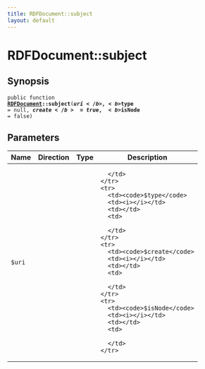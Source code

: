 ```yaml
---
title: RDFDocument::subject
layout: default
---
```


# RDFDocument::subject

## Synopsis

<code>public function <b><a href="RDFDocument">RDFDocument</a>::subject</b>(<b>$uri</b>, <b>$type</b> = null, <b>$create</b> = true, <b>$isNode</b> = false)</code>

## Parameters

<table>
  <thead>
    <tr>
      <th>Name</th>
      <th>Direction</th>
      <th>Type</th>
      <th>Description</th>
    </tr>
  </thead>
  <tbody>
    <tr>
      <td><code>$uri</code>
      <td><i></i></td>
      <td></td>
      <td>

      </td>
    </tr>
    <tr>
      <td><code>$type</code>
      <td><i></i></td>
      <td></td>
      <td>

      </td>
    </tr>
    <tr>
      <td><code>$create</code>
      <td><i></i></td>
      <td></td>
      <td>

      </td>
    </tr>
    <tr>
      <td><code>$isNode</code>
      <td><i></i></td>
      <td></td>
      <td>

      </td>
    </tr>
  </tbody>
</table>

